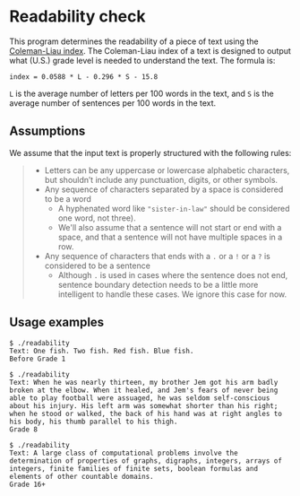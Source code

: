 # Readability check

This program determines the readability of a piece of text using the [Coleman-Liau index](https://en.wikipedia.org/wiki/Coleman%E2%80%93Liau_index). The Coleman-Liau index of a text is designed to output what (U.S.) grade level is needed to understand the text. The formula is:

`index = 0.0588 * L - 0.296 * S - 15.8`

`L` is the average number of letters per 100 words in the text, and `S` is the average number of sentences per 100 words in the text.

## Assumptions

We assume that the input text is properly structured with the following rules:

> * Letters can be any uppercase or lowercase alphabetic characters, but shouldn’t include any punctuation, digits, or other symbols.
> * Any sequence of characters separated by a space is considered to be a word
>   * A hyphenated word like `"sister-in-law"` should be considered one word, not three).
>   * We'll also assume that a sentence will not start or end with a space, and that a sentence will not have multiple spaces in a row.
> * Any sequence of characters that ends with a `.` or a `!` or a `?` is considered to be a sentence
>   * Although `.` is used in cases where the sentence does not end, sentence boundary detection needs to be a little more intelligent to handle these cases. We ignore this case for now.

## Usage examples

```
$ ./readability
Text: One fish. Two fish. Red fish. Blue fish.
Before Grade 1
```

```
$ ./readability
Text: When he was nearly thirteen, my brother Jem got his arm badly broken at the elbow. When it healed, and Jem's fears of never being able to play football were assuaged, he was seldom self-conscious about his injury. His left arm was somewhat shorter than his right; when he stood or walked, the back of his hand was at right angles to his body, his thumb parallel to his thigh.
Grade 8
```

```
$ ./readability
Text: A large class of computational problems involve the determination of properties of graphs, digraphs, integers, arrays of integers, finite families of finite sets, boolean formulas and elements of other countable domains.
Grade 16+
```
